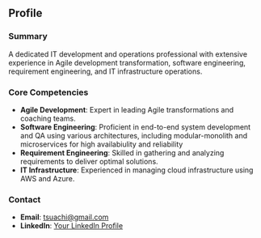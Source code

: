 ## Profile

### Summary
A dedicated IT development and operations professional with extensive experience in Agile development transformation, software engineering, requirement engineering, and IT infrastructure operations.

### Core Competencies
- **Agile Development**: Expert in leading Agile transformations and coaching teams.
- **Software Engineering**: Proficient in end-to-end system development and QA using various architectures, including modular-monolith and microservices for high availabiulity and reliability
- **Requirement Engineering**: Skilled in gathering and analyzing requirements to deliver optimal solutions.
- **IT Infrastructure**: Experienced in managing cloud infrastructure using AWS and Azure.

### Contact
- **Email**: tsuachi@gmail.com
- **LinkedIn**: [Your LinkedIn Profile](https://www.linkedin.com/in/archiapronti/)
